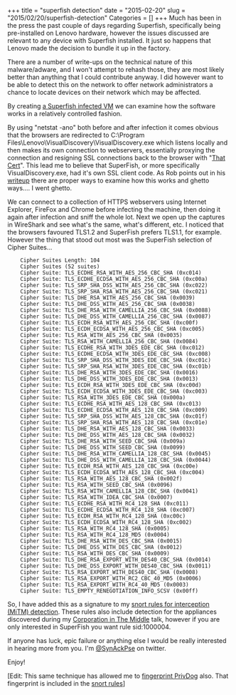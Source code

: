 +++
title = "superfish detection"
date = "2015-02-20"
slug = "2015/02/20/superfish-detection"
Categories = []
+++
Much has been in the press the past couple of days regarding Superfish, specifically being pre-installed on Lenovo hardware, however the issues discussed are relevant to any device with Superfish installed.  It just so happens that Lenovo made the decision to bundle it up in the factory.

There are a number of write-ups on the technical nature of this malware/adware, and I won't attempt to rehash those, they are most likely better than anything that I could contribute anyway.  I did however want to be able to detect this on the network to offer network administrators a chance to locate devices on their network which may be affected.

By creating <a href="https://blog.filippo.io/make-your-own-superfish-infected-vm/">a Superfish infected VM</a> we can examine how the software works in a relatively controlled fashion.<!-- More -->

By using "netstat -ano" both before and after infection it comes obvious that the browsers are redirected to C:\Program Files\Lenovo\VisualDiscovery\VisualDiscovery.exe which listens locally and then makes its own connection to webservers, essentially proxying the connection and resigning SSL connections back to the browser with &quot;<a href="http://blog.erratasec.com/2015/02/extracting-superfish-certificate.html">That Cert</a>&quot;.  This lead me to believe that SuperFish, or more specifically VisualDiscovery.exe, had it's own SSL client code.  As Rob points out in his <a href="http://blog.erratasec.com/2015/02/extracting-superfish-certificate.html">writeup</a> there are proper ways to examine how this works and ghetto ways....  I went ghetto.

We can connect to a collection of HTTPS webservers using Internet Explorer, FireFox and Chrome before infecting the machine, then doing it again after infection and sniff the whole lot.  Next we open up the captures in WireShark and see what's the same, what's different, etc.  I noticed that the browsers favoured TLS1.2 and SuperFish prefers TLS1.1, for example.  However the thing that stood out most was the SuperFish selection of Cipher Suites...

		Cipher Suites Length: 104
		Cipher Suites (52 suites)
		Cipher Suite: TLS_ECDHE_RSA_WITH_AES_256_CBC_SHA (0xc014)
		Cipher Suite: TLS_ECDHE_ECDSA_WITH_AES_256_CBC_SHA (0xc00a)
		Cipher Suite: TLS_SRP_SHA_DSS_WITH_AES_256_CBC_SHA (0xc022)
		Cipher Suite: TLS_SRP_SHA_RSA_WITH_AES_256_CBC_SHA (0xc021)
		Cipher Suite: TLS_DHE_RSA_WITH_AES_256_CBC_SHA (0x0039)
		Cipher Suite: TLS_DHE_DSS_WITH_AES_256_CBC_SHA (0x0038)
		Cipher Suite: TLS_DHE_RSA_WITH_CAMELLIA_256_CBC_SHA (0x0088)
		Cipher Suite: TLS_DHE_DSS_WITH_CAMELLIA_256_CBC_SHA (0x0087)
		Cipher Suite: TLS_ECDH_RSA_WITH_AES_256_CBC_SHA (0xc00f)
		Cipher Suite: TLS_ECDH_ECDSA_WITH_AES_256_CBC_SHA (0xc005)
		Cipher Suite: TLS_RSA_WITH_AES_256_CBC_SHA (0x0035)
		Cipher Suite: TLS_RSA_WITH_CAMELLIA_256_CBC_SHA (0x0084)
		Cipher Suite: TLS_ECDHE_RSA_WITH_3DES_EDE_CBC_SHA (0xc012)
		Cipher Suite: TLS_ECDHE_ECDSA_WITH_3DES_EDE_CBC_SHA (0xc008)
		Cipher Suite: TLS_SRP_SHA_DSS_WITH_3DES_EDE_CBC_SHA (0xc01c)
		Cipher Suite: TLS_SRP_SHA_RSA_WITH_3DES_EDE_CBC_SHA (0xc01b)
		Cipher Suite: TLS_DHE_RSA_WITH_3DES_EDE_CBC_SHA (0x0016)
		Cipher Suite: TLS_DHE_DSS_WITH_3DES_EDE_CBC_SHA (0x0013)
		Cipher Suite: TLS_ECDH_RSA_WITH_3DES_EDE_CBC_SHA (0xc00d)
		Cipher Suite: TLS_ECDH_ECDSA_WITH_3DES_EDE_CBC_SHA (0xc003)
		Cipher Suite: TLS_RSA_WITH_3DES_EDE_CBC_SHA (0x000a)
		Cipher Suite: TLS_ECDHE_RSA_WITH_AES_128_CBC_SHA (0xc013)
		Cipher Suite: TLS_ECDHE_ECDSA_WITH_AES_128_CBC_SHA (0xc009)
		Cipher Suite: TLS_SRP_SHA_DSS_WITH_AES_128_CBC_SHA (0xc01f)
		Cipher Suite: TLS_SRP_SHA_RSA_WITH_AES_128_CBC_SHA (0xc01e)
		Cipher Suite: TLS_DHE_RSA_WITH_AES_128_CBC_SHA (0x0033)
		Cipher Suite: TLS_DHE_DSS_WITH_AES_128_CBC_SHA (0x0032)
		Cipher Suite: TLS_DHE_RSA_WITH_SEED_CBC_SHA (0x009a)
		Cipher Suite: TLS_DHE_DSS_WITH_SEED_CBC_SHA (0x0099)
		Cipher Suite: TLS_DHE_RSA_WITH_CAMELLIA_128_CBC_SHA (0x0045)
		Cipher Suite: TLS_DHE_DSS_WITH_CAMELLIA_128_CBC_SHA (0x0044)
		Cipher Suite: TLS_ECDH_RSA_WITH_AES_128_CBC_SHA (0xc00e)
		Cipher Suite: TLS_ECDH_ECDSA_WITH_AES_128_CBC_SHA (0xc004)
		Cipher Suite: TLS_RSA_WITH_AES_128_CBC_SHA (0x002f)
		Cipher Suite: TLS_RSA_WITH_SEED_CBC_SHA (0x0096)
		Cipher Suite: TLS_RSA_WITH_CAMELLIA_128_CBC_SHA (0x0041)
		Cipher Suite: TLS_RSA_WITH_IDEA_CBC_SHA (0x0007)
		Cipher Suite: TLS_ECDHE_RSA_WITH_RC4_128_SHA (0xc011)
		Cipher Suite: TLS_ECDHE_ECDSA_WITH_RC4_128_SHA (0xc007)
		Cipher Suite: TLS_ECDH_RSA_WITH_RC4_128_SHA (0xc00c)
		Cipher Suite: TLS_ECDH_ECDSA_WITH_RC4_128_SHA (0xc002)
		Cipher Suite: TLS_RSA_WITH_RC4_128_SHA (0x0005)
		Cipher Suite: TLS_RSA_WITH_RC4_128_MD5 (0x0004)
		Cipher Suite: TLS_DHE_RSA_WITH_DES_CBC_SHA (0x0015)
		Cipher Suite: TLS_DHE_DSS_WITH_DES_CBC_SHA (0x0012)
		Cipher Suite: TLS_RSA_WITH_DES_CBC_SHA (0x0009)
		Cipher Suite: TLS_DHE_RSA_EXPORT_WITH_DES40_CBC_SHA (0x0014)
		Cipher Suite: TLS_DHE_DSS_EXPORT_WITH_DES40_CBC_SHA (0x0011)
		Cipher Suite: TLS_RSA_EXPORT_WITH_DES40_CBC_SHA (0x0008)
		Cipher Suite: TLS_RSA_EXPORT_WITH_RC2_CBC_40_MD5 (0x0006)
		Cipher Suite: TLS_RSA_EXPORT_WITH_RC4_40_MD5 (0x0003)
		Cipher Suite: TLS_EMPTY_RENEGOTIATION_INFO_SCSV (0x00ff)

So, I have added this as a signature to my <a href="https://github.com/LeeBrotherston/snort/blob/master/snort_interception.rules">snort rules for interception (MiTM) detection</a>.  These rules also include detection for the appliances discovered during my <a href="http://blog.squarelemon.com/blog/2014/10/29/corporation-in-the-middle/">Corporation in The Middle</a> talk, however if you are only interested in SuperFish you want rule sid:1000004.

If anyone has luck, epic failure or anything else I would be really interested in hearing more from you.  I'm <a href="http://twitter.com/synackpse/">@SynAckPse</a> on twitter.

Enjoy!

[Edit: This same technique has allowed me to <a href="http://blog.squarelemon.com/blog/2015/02/23/privdog-detection/">fingerprint PrivDog</a> also.  That fingerprint is included in the <a href="https://github.com/LeeBrotherston/snort/blob/master/snort_interception.rules">snort rules</a>]
